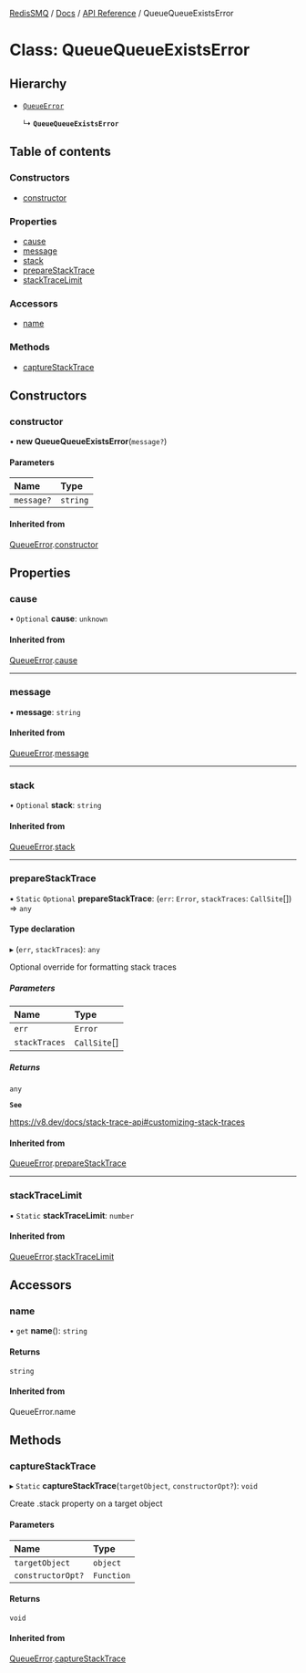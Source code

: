 [RedisSMQ](../../../README.md) / [Docs](../../README.md) / [API Reference](../README.md) / QueueQueueExistsError

# Class: QueueQueueExistsError

## Hierarchy

- [`QueueError`](QueueError.md)

  ↳ **`QueueQueueExistsError`**

## Table of contents

### Constructors

- [constructor](QueueQueueExistsError.md#constructor)

### Properties

- [cause](QueueQueueExistsError.md#cause)
- [message](QueueQueueExistsError.md#message)
- [stack](QueueQueueExistsError.md#stack)
- [prepareStackTrace](QueueQueueExistsError.md#preparestacktrace)
- [stackTraceLimit](QueueQueueExistsError.md#stacktracelimit)

### Accessors

- [name](QueueQueueExistsError.md#name)

### Methods

- [captureStackTrace](QueueQueueExistsError.md#capturestacktrace)

## Constructors

### constructor

• **new QueueQueueExistsError**(`message?`)

#### Parameters

| Name | Type |
| :------ | :------ |
| `message?` | `string` |

#### Inherited from

[QueueError](QueueError.md).[constructor](QueueError.md#constructor)

## Properties

### cause

• `Optional` **cause**: `unknown`

#### Inherited from

[QueueError](QueueError.md).[cause](QueueError.md#cause)

___

### message

• **message**: `string`

#### Inherited from

[QueueError](QueueError.md).[message](QueueError.md#message)

___

### stack

• `Optional` **stack**: `string`

#### Inherited from

[QueueError](QueueError.md).[stack](QueueError.md#stack)

___

### prepareStackTrace

▪ `Static` `Optional` **prepareStackTrace**: (`err`: `Error`, `stackTraces`: `CallSite`[]) => `any`

#### Type declaration

▸ (`err`, `stackTraces`): `any`

Optional override for formatting stack traces

##### Parameters

| Name | Type |
| :------ | :------ |
| `err` | `Error` |
| `stackTraces` | `CallSite`[] |

##### Returns

`any`

**`See`**

https://v8.dev/docs/stack-trace-api#customizing-stack-traces

#### Inherited from

[QueueError](QueueError.md).[prepareStackTrace](QueueError.md#preparestacktrace)

___

### stackTraceLimit

▪ `Static` **stackTraceLimit**: `number`

#### Inherited from

[QueueError](QueueError.md).[stackTraceLimit](QueueError.md#stacktracelimit)

## Accessors

### name

• `get` **name**(): `string`

#### Returns

`string`

#### Inherited from

QueueError.name

## Methods

### captureStackTrace

▸ `Static` **captureStackTrace**(`targetObject`, `constructorOpt?`): `void`

Create .stack property on a target object

#### Parameters

| Name | Type |
| :------ | :------ |
| `targetObject` | `object` |
| `constructorOpt?` | `Function` |

#### Returns

`void`

#### Inherited from

[QueueError](QueueError.md).[captureStackTrace](QueueError.md#capturestacktrace)
